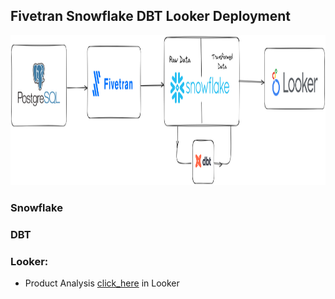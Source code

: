 ## Fivetran Snowflake DBT Looker Deployment

<center><img src="snowflake_dbt_Looker.png" width="900" height ="240"/></center>


### Snowflake



### DBT



### Looker:
- Product Analysis [click_here](https://lookerstudio.google.com/reporting/df93d4f9-ef3e-45fe-86a5-470c69b697e0) in Looker
